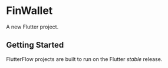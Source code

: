 # FinWallet

A new Flutter project.

## Getting Started

FlutterFlow projects are built to run on the Flutter _stable_ release.
